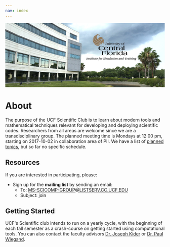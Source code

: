 ```yaml
---
nav: index
---
```


![alt text](https://raw.githubusercontent.com/UCFScienceClub/UCFScienceClub.github.io/master/img/ist.jpg "Science Club")


# About

The purpose of the UCF Scientific Club is to learn about modern tools and mathematical techniques relevant for developing and deploying scientific codes. Researchers from all areas are welcome since we are a transdisciplinary group.  The planned meeting time is Mondays at 12:00 pm, starting on 2017-10-02 in collaboration area of PII. We have a list of <a href="plans.html">planned topics</a>, but so far no specific schedule.

## Resources
If you are interested in participating, please:
  * Sign up for the **mailing list** by sending an email:
    * To: MS-SCICOMP-GROUP@LISTSERV.CC.UCF.EDU
    * Subject: join 

## Getting Started
UCF's Scientific club intends to run on a yearly cycle, with the beginning of each fall semester as a crash-course on getting started using computational tools. You can also contact the faculty advisors [Dr. Joseph Kider](http://www.josephkider.com/) or [Dr. Paul Wiegand](http://www.cs.ucf.edu/~wiegand/).


